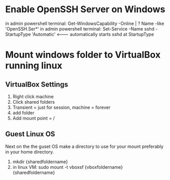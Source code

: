# Enable OpenSSH Server on Windows

in admin powershell terminal: Get-WindowsCapability -Online | ? Name -like 'OpenSSH.Ser*'
in admin powershell terminal: Set-Service -Name sshd -StartupType 'Automatic' <--- automatically starts sshd at StartupType

# Mount windows folder to VirtualBox running linux

## VirtualBox Settings

1. Right click machine
2. Click shared folders
3. Transient = just for session, machine = forever
4. add folder <vboxfoldername>
5. Add mount point = /

## Guest Linux OS

Next on the the guset OS make a directory to use for your mount preferably in your home directory.
1. mkdir {sharedfoldername}
2. in linux VM: sudo mount -t vboxsf {vboxfoldername} {sharedfoldername}
